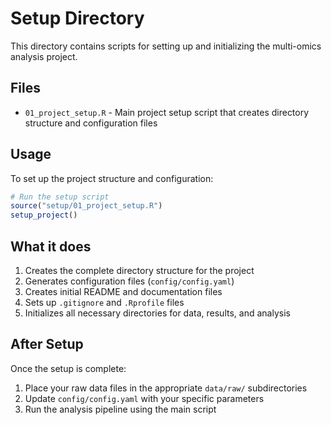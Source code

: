 # Setup Directory

This directory contains scripts for setting up and initializing the multi-omics analysis project.

## Files

- `01_project_setup.R` - Main project setup script that creates directory structure and configuration files

## Usage

To set up the project structure and configuration:

```r
# Run the setup script
source("setup/01_project_setup.R")
setup_project()
```

## What it does

1. Creates the complete directory structure for the project
2. Generates configuration files (`config/config.yaml`)
3. Creates initial README and documentation files
4. Sets up `.gitignore` and `.Rprofile` files
5. Initializes all necessary directories for data, results, and analysis

## After Setup

Once the setup is complete:

1. Place your raw data files in the appropriate `data/raw/` subdirectories
2. Update `config/config.yaml` with your specific parameters
3. Run the analysis pipeline using the main script 